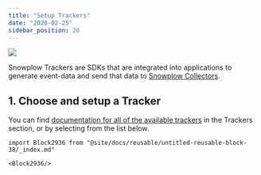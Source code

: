```yaml
---
title: "Setup Trackers"
date: "2020-02-25"
sidebar_position: 20
---
```


![](images/snowplow-aws-pipeline-trackers.png)

Snowplow Trackers are SDKs that are integrated into applications to generate event-data and send that data to [Snowplow Collectors](/docs/getting-started-on-snowplow-open-source/setup-snowplow-on-aws/setup-the-snowplow-collector/index.md).

## 1. Choose and setup a Tracker

You can find [documentation for all of the available trackers](/docs/collecting-data/collecting-from-own-applications/index.md) in the Trackers section, or by selecting from the list below.

```mdx-code-block
import Block2936 from "@site/docs/reusable/untitled-reusable-block-38/_index.md"

<Block2936/>
```
